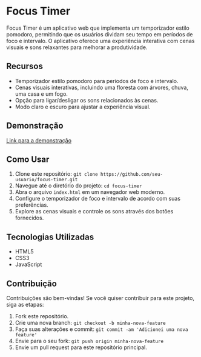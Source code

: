 # Focus Timer 

Focus Timer é um aplicativo web que implementa um temporizador estilo pomodoro, permitindo que os usuários dividam seu tempo em períodos de foco e intervalo. O aplicativo oferece uma experiência interativa com cenas visuais e sons relaxantes para melhorar a produtividade.

## Recursos

- Temporizador estilo pomodoro para períodos de foco e intervalo.
- Cenas visuais interativas, incluindo uma floresta com árvores, chuva, uma casa e um fogo.
- Opção para ligar/desligar os sons relacionados às cenas.
- Modo claro e escuro para ajustar a experiência visual.

## Demonstração

[Link para a demonstração](https://www.linkedin.com/feed/update/urn:li:activity:7095011063858888706/)



## Como Usar

1. Clone este repositório: `git clone https://github.com/seu-usuario/focus-timer.git`
2. Navegue até o diretório do projeto: `cd focus-timer`
3. Abra o arquivo `index.html` em um navegador web moderno.
4. Configure o temporizador de foco e intervalo de acordo com suas preferências.
5. Explore as cenas visuais e controle os sons através dos botões fornecidos.

## Tecnologias Utilizadas

- HTML5
- CSS3
- JavaScript

## Contribuição

Contribuições são bem-vindas! Se você quiser contribuir para este projeto, siga as etapas:

1. Fork este repositório.
2. Crie uma nova branch: `git checkout -b minha-nova-feature`
3. Faça suas alterações e commit: `git commit -am 'Adicionei uma nova feature'`
4. Envie para o seu fork: `git push origin minha-nova-feature`
5. Envie um pull request para este repositório principal.

